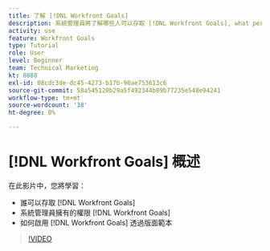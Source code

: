 ```yaml
---
title: 了解 [!DNL Workfront Goals]
description: 系統管理員將了解哪些人可以存取 [!DNL Workfront Goals], what permissions a system administrator has in [!DNL Workfront Goals], and how to enable [!DNL Workfront Goals] 透過版面範本。
activity: use
feature: Workfront Goals
type: Tutorial
role: User
level: Beginner
team: Technical Marketing
kt: 8888
exl-id: 08cdc3de-dc45-4273-b17b-90ae753613c6
source-git-commit: 58a545120b29a5f492344b89b77235e548e94241
workflow-type: tm+mt
source-wordcount: '38'
ht-degree: 0%

---
```


# [!DNL Workfront Goals] 概述

在此影片中，您將學習：

* 誰可以存取 [!DNL Workfront Goals]
* 系統管理員擁有的權限 [!DNL Workfront Goals]
* 如何啟用 [!DNL Workfront Goals] 透過版面範本

>[!VIDEO](https://video.tv.adobe.com/v/335182/?quality=12)
